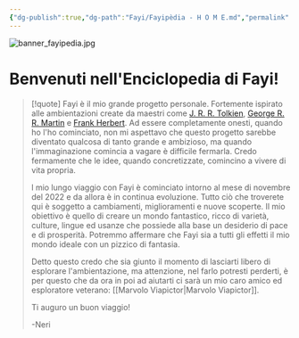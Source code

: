 ```yaml
---
{"dg-publish":true,"dg-path":"Fayi/Fayipèdia - H O M E.md","permalink":"/fayi/fayipedia-h-o-m-e/","tags":["gardenEntry"]}
---
```



![banner_fayipedia.jpg](/img/user/Allegati/Banner/banner_fayipedia.jpg)

# Benvenuti nell'Enciclopedia di Fayi! 
>[!quote]
>Fayi è il mio grande progetto personale. Fortemente ispirato alle ambientazioni create da maestri come [J. R. R. Tolkien](https://it.wikipedia.org/wiki/J._R._R._Tolkien), [George R. R. Martin](https://it.wikipedia.org/wiki/George_R._R._Martin) e [Frank Herbert](https://it.wikipedia.org/wiki/Frank_Herbert).
>Ad essere completamente onesti, quando ho l'ho cominciato, non mi aspettavo che questo progetto sarebbe diventato qualcosa di tanto grande e ambizioso, ma quando l'immaginazione comincia a vagare è difficile fermarla. 
>Credo fermamente che le idee, quando concretizzate, comincino a vivere di vita propria.
>
>l mio lungo viaggio con Fayi è cominciato intorno al mese di novembre del 2022 e da allora è in continua evoluzione. Tutto ciò che troverete qui è soggetto a cambiamenti, miglioramenti e nuove scoperte. Il mio obiettivo è quello di creare un mondo fantastico, ricco di varietà, culture, lingue ed usanze che possiede alla base un desiderio di pace e di prosperità. Potremmo affermare che Fayi sia a tutti gli effetti il mio mondo ideale con un pizzico di fantasia.
>
>Detto questo credo che sia giunto il momento di lasciarti libero di esplorare l'ambientazione, ma attenzione, nel farlo potresti perderti, è per questo che da ora in poi ad aiutarti ci sarà un mio caro amico ed esploratore veterano: [[Marvolo Viapictor\|Marvolo Viapictor]]. 
>
>
>Ti auguro un buon viaggio!
>
>\-Neri


